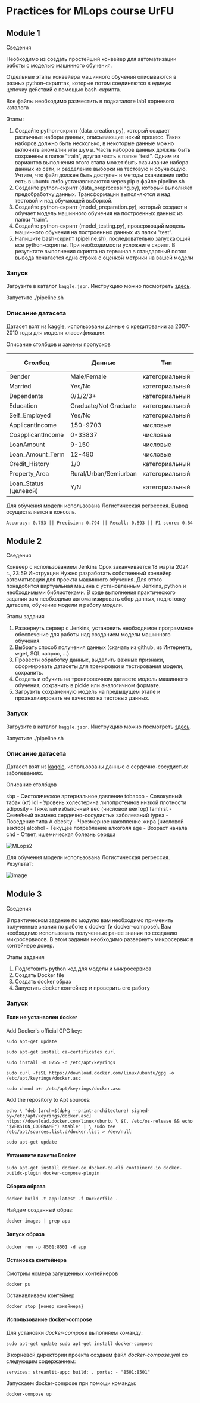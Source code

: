 # Practices for MLops course UrFU

## Module 1
Сведения

Необходимо из создать простейший конвейер для автоматизации работы с моделью машинного обучения.

Отдельные этапы конвейера машинного обучения описываются в разных python–скриптах, которые потом соединяются в единую цепочку действий с помощью bash-скрипта.

Все файлы необходимо разместить в подкаталоге lab1 корневого каталога

Этапы:

1. Создайте python-скрипт (data_creation.py), который создает различные наборы данных, описывающие некий процесс. Таких наборов должно быть несколько, в некоторые данные можно включить аномалии или шумы. Часть наборов данных должны быть сохранены в папке “train”, другая часть в папке “test”. Одним из вариантов выполнения этого этапа может быть скачивание набора данных из сети, и разделение выборки на тестовую и обучающую. Учтите, что файл должен быть доступен и методы скачивания либо есть в ubuntu либо устанавливаются через pip в файле pipeline.sh
2. Создайте python-скрипт (data_preprocessing.py), который выполняет предобработку данных. Трансформации выполняются и над тестовой и над обучающей выборкой.
3. Создайте python-скрипт (model_preparation.py), который создает и обучает модель машинного обучения на построенных данных из папки “train”.
4. Создайте python-скрипт (model_testing.py), проверяющий модель машинного обучения на построенных данных из папки “test”.
5. Напишите bash-скрипт (pipeline.sh), последовательно запускающий все python-скрипты. При необходимости усложните скрипт. В результате выполнения скрипта на терминал в стандартный поток вывода печатается одна строка с оценкой метрики на вашей модели
   
### Запуск

Загрузите в каталог `kaggle.json`. Инструкцию можно посмотреть [здесь](https://www.kaggle.com/docs/api).

Запустите ./pipeline.sh

### Описание датасета

Датасет взят из [kaggle](https://www.kaggle.com/datasets/itssuru/loan-data), использованы данные о кредитовании за 2007-2010 годы для модели классификации.

Описание столбцов и замены пропусков

| Столбец  | Данные | Тип | Наличие пропусков  | Способ замены | Способ преобразования |
| ------------- | ------------- | ------------ | ------------- |------------ | ------------- |
| Gender  | Male/Female | категориальный  | 5 | Male  |  OrdinalEncoder |
|  Married  | Yes/No  |  категориальный  | 0  | -  |  OrdinalEncoder |
| Dependents  | 0/1/2/3+  | категориальный  | 8  | 0  | OrdinalEncoder  |
| Education  | Graduate/Not Graduate  | категориальный  | 0  | -  | OrdinalEncoder  |
| Self_Employed  | Yes/No | категориальный  | 21  | No  | OrdinalEncoder  |
| ApplicantIncome | 150-9703  | числовые  | 0  | -  | StandardScaler  |
| CoapplicantIncome  | 0-33837  | числовые  | 0  | -  | StandardScaler  |
| LoanAmount  | 9-150  | числовые  | 0  | -  | StandardScaler  |
| Loan_Amount_Term  | 12-480  | числовые  | 11  | 360  | StandardScaler  |
| Credit_History  | 1/0  | категориальный  | 30  | 0  | OrdinalEncoder  |
| Property_Area  | Rural/Urban/Semiurban	 | категориальный  | 0  | -  | OrdinalEncoder  |
| Loan_Status (целевой)  | Y/N  | категориальный  | 0 | -  | LabelEncoder  |

Для обучения модели использована Логистическая регрессия. Вывод осуществляется в консоль.

`Accuracy: 0.753 || Precision: 0.794 || Recall: 0.893 || F1 score: 0.84`


## Module 2
Сведения

Конвеер с использованием Jenkins
Срок заканчивается 18 марта 2024 г., 23:59
Инструкции
Нужно разработать собственный конвейер автоматизации для проекта машинного обучения. Для этого понадобится виртуальная машина с установленным Jenkins, python и необходимыми библиотеками. В ходе выполнения практического задания вам необходимо автоматизировать сбор данных, подготовку датасета, обучение модели и работу модели. 
 
Этапы задания 
1.	Развернуть сервер с Jenkins, установить необходимое программное обеспечение для работы над созданием модели машинного обучения. 
2.	Выбрать способ получения данных (скачать из github, из Интернета, wget, SQL запрос, …). 
3.	Провести обработку данных, выделить важные признаки, сформировать датасеты для тренировки и тестирования модели, сохранить. 
4.	Создать и обучить на тренировочном датасете модель машинного обучения, сохранить в pickle или аналогичном формате. 
5.	Загрузить сохраненную модель на предыдущем этапе и проанализировать ее качество на тестовых данных. 

   
### Запуск

Загрузите в каталог `kaggle.json`. Инструкцию можно посмотреть [здесь](https://www.kaggle.com/docs/api).

Запустите ./pipeline.sh

### Описание датасета

Датасет взят из [kaggle]([https://www.kaggle.com/datasets/itssuru/loan-data](https://www.kaggle.com/datasets/waalbannyantudre/south-african-heart-disease-dataset)), использованы данные о сердечно-сосудистых заболеваниях.

Описание столбцов 


sbp	      - Систолическое артериальное давление
tobacco	  -  Совокупный табак (кг)
ldl	      -  Уровень холестерина липопротеинов низкой плотности
adiposity	-  Тяжелый избыточный вес (числовой вектор)
famhist	  -  Семейный анамнез сердечно-сосудистых заболеваний
typea	    -  Поведение типа А
obesity	  -  Чрезмерное накопление жира (числовой вектор)
alcohol	  -  Текущее потребление алкоголя
age	      -  Возраст начала
chd	      -  Ответ, ишемическая болезнь сердца


![MLops2](https://github.com/Acederys/MLOps_URFU/assets/139765792/613fb3b3-d82b-44dc-a06c-170c885f21c6)


Для обучения модели использована Логистическая регрессия.
Результат:


![image](https://github.com/Acederys/MLOps_URFU/assets/139765792/743deccc-c69c-4dba-a89e-383d918ff621)

## Module 3
Сведения

В практическом задание по модулю вам необходимо применить полученные знания по работе с docker (и docker-compose). Вам необходимо использовать полученные ранее знания по созданию микросервисов. В этом задании необходимо развернуть микросервис в контейнере докер.
 
Этапы задания 
1.	Подготовить python код для модели и микросервиса
2.	Создать Docker file
3.	Создать docker образ
4.	Запустить docker контейнер и проверить его работу 
   
### Запуск

#### Если не устанволен docker 

Add Docker's official GPG key:

`sudo apt-get update`

`sudo apt-get install ca-certificates curl`

`sudo install -m 0755 -d /etc/apt/keyrings`

`sudo curl -fsSL https://download.docker.com/linux/ubuntu/gpg -o /etc/apt/keyrings/docker.asc`

`sudo chmod a+r /etc/apt/keyrings/docker.asc`

Add the repository to Apt sources:

`echo \
  "deb [arch=$(dpkg --print-architecture) signed-by=/etc/apt/keyrings/docker.asc] https://download.docker.com/linux/ubuntu \
  $(. /etc/os-release && echo "$VERSION_CODENAME") stable" | \
  sudo tee /etc/apt/sources.list.d/docker.list > /dev/null`
  
`sudo apt-get update`

#### Установите пакеты Docker

`sudo apt-get install docker-ce docker-ce-cli containerd.io docker-buildx-plugin docker-compose-plugin`

#### Сборка образа

`docker build -t app:latest -f Dockerfile .`

Найдем созданный образ:

`docker images | grep app`

####  Запуск образа

`docker run -p 8501:8501 -d app`

#### Остановка контейнера

Смотрим номера запущенных контейнеров

`docker ps`

Останавливаем контейнер

`docker stop {номер конейнера}`

#### Использование docker-compose

Для установки *docker-compose* выполняем команду:

`sudo apt-get update
sudo apt-get install docker-compose`

В корневой директории проекта создаем файл *docker-compose.yml* со следующим содержанием:

`
services:
  streamlit-app:
    build: .
    ports:
      - "8501:8501"
`

Запускаем docker-compose при помощи команды:

`docker-compose up`